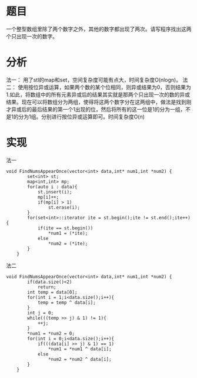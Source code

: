 # 题目
一个整型数组里除了两个数字之外，其他的数字都出现了两次。请写程序找出这两个只出现一次的数字。
# 分析
法一：
	用了stl的map和set，空间复杂度可能有点大，时间复杂度O(nlogn)。
法二：
	使用按位异或运算，如果两个数的某个位相同，则异或结果为0，否则结果为1.如此，将数组中的所有元素异或后的结果其实就是那两个只出现一次的数的异或结果。现在可以将数组分为两组，使得将这两个数字分在这两组中，做法是找到刚才异或后的最后结果的第一个1出现的位，然后将所有的这一位是1的分为一组，不是1的分为1组。分别进行按位异或运算即可。时间复杂度O(n)
# 实现
法一
```
void FindNumsAppearOnce(vector<int> data,int* num1,int *num2) {
        set<int> st;
        map<int,int> mp;
        for(auto i : data){
            st.insert(i);
            mp[i]++;
            if(mp[i] > 1)
                st.erase(i);
        }
        for(set<int>::iterator ite = st.begin();ite != st.end();ite++){
            if(ite == st.begin())
                *num1 = (*ite);
            else
                *num2 = (*ite);
        }
    }
```

法二
```
void FindNumsAppearOnce(vector<int> data,int* num1,int *num2) {
        if(data.size()<2)
            return;
        int temp = data[0];
        for(int i = 1;i<data.size();i++){
            temp = temp ^ data[i];
        }
        int j = 0;
        while(((temp >> j) & 1) != 1){
            ++j;
        }
        *num1 = *num2 = 0;
        for(int i = 0;i<data.size();i++){
            if(((data[i] >> j) & 1) == 1)
                *num1 = *num1 ^ data[i];
            else
                *num2 = *num2 ^ data[i];
        }
    }
```
